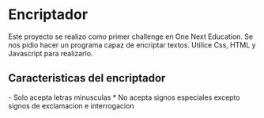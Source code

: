 <h1>Encriptador</h1>
Este proyecto se realizo como primer challenge en One Next Education.
Se nos pidio hacer un programa capaz de encriptar textos.
Utilice Css, HTML y Javascript para realizarlo.
<h2>Caracteristicas del encriptador</h2>
- Solo acepta letras minusculas
* No acepta signos especiales excepto signos de exclamacion e interrogacion
